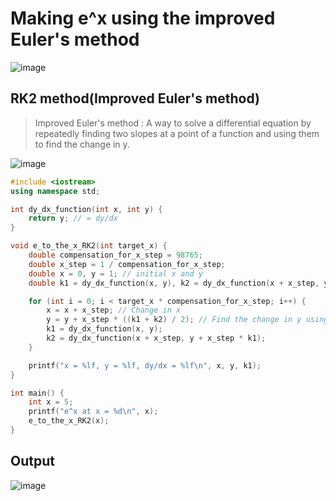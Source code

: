 # Making e^x using the improved Euler's method
![image](https://user-images.githubusercontent.com/67142421/150201715-d2add600-ac30-4f92-bf3c-007255ea6b3c.png)

## RK2 method(Improved Euler's method)
>Improved Euler's method : A way to solve a differential equation by repeatedly finding two slopes at a point of a function and using them to find the change in y.

![image](https://user-images.githubusercontent.com/67142421/150201532-c7a4f44a-4cbc-4861-af31-9ecb29f13ca8.png)

~~~c++
#include <iostream>
using namespace std;

int dy_dx_function(int x, int y) {
    return y; // = dy/dx
}

void e_to_the_x_RK2(int target_x) {
    double compensation_for_x_step = 98765;
    double x_step = 1 / compensation_for_x_step;
    double x = 0, y = 1; // initial x and y
    double k1 = dy_dx_function(x, y), k2 = dy_dx_function(x + x_step, y + x_step * k1); // two slopes

    for (int i = 0; i < target_x * compensation_for_x_step; i++) {
        x = x + x_step; // Change in x
        y = y + x_step * ((k1 + k2) / 2); // Find the change in y using the average of the two slopes.
        k1 = dy_dx_function(x, y);
        k2 = dy_dx_function(x + x_step, y + x_step * k1);
    }

    printf("x = %lf, y = %lf, dy/dx = %lf\n", x, y, k1);
}

int main() {
    int x = 5;
    printf("e^x at x = %d\n", x);
    e_to_the_x_RK2(x);
}
~~~
## Output
![image](https://user-images.githubusercontent.com/67142421/150201459-2a278e3c-8501-432f-b834-de16d6136575.png)
